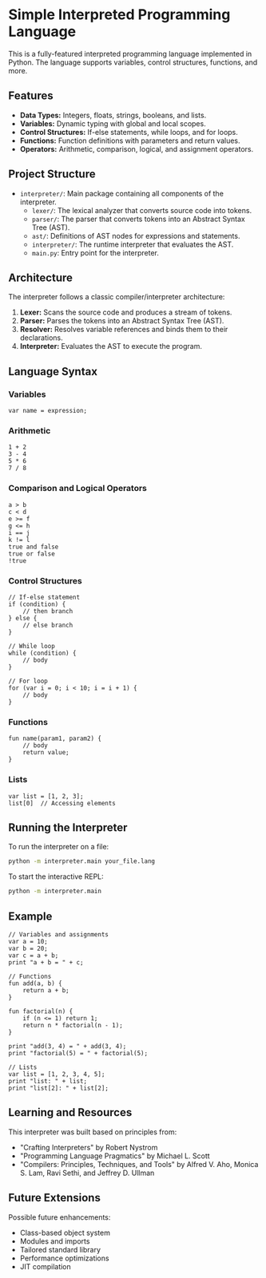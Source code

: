 # Simple Interpreted Programming Language

This is a fully-featured interpreted programming language implemented in Python. The language supports variables, control structures, functions, and more.

## Features

- **Data Types:** Integers, floats, strings, booleans, and lists.
- **Variables:** Dynamic typing with global and local scopes.
- **Control Structures:** If-else statements, while loops, and for loops.
- **Functions:** Function definitions with parameters and return values.
- **Operators:** Arithmetic, comparison, logical, and assignment operators.

## Project Structure

- `interpreter/`: Main package containing all components of the interpreter.
  - `lexer/`: The lexical analyzer that converts source code into tokens.
  - `parser/`: The parser that converts tokens into an Abstract Syntax Tree (AST).
  - `ast/`: Definitions of AST nodes for expressions and statements.
  - `interpreter/`: The runtime interpreter that evaluates the AST.
  - `main.py`: Entry point for the interpreter.

## Architecture

The interpreter follows a classic compiler/interpreter architecture:

1. **Lexer:** Scans the source code and produces a stream of tokens.
2. **Parser:** Parses the tokens into an Abstract Syntax Tree (AST).
3. **Resolver:** Resolves variable references and binds them to their declarations.
4. **Interpreter:** Evaluates the AST to execute the program.

## Language Syntax

### Variables

```
var name = expression;
```

### Arithmetic

```
1 + 2
3 - 4
5 * 6
7 / 8
```

### Comparison and Logical Operators

```
a > b
c < d
e >= f
g <= h
i == j
k != l
true and false
true or false
!true
```

### Control Structures

```
// If-else statement
if (condition) {
    // then branch
} else {
    // else branch
}

// While loop
while (condition) {
    // body
}

// For loop
for (var i = 0; i < 10; i = i + 1) {
    // body
}
```

### Functions

```
fun name(param1, param2) {
    // body
    return value;
}
```

### Lists

```
var list = [1, 2, 3];
list[0]  // Accessing elements
```

## Running the Interpreter

To run the interpreter on a file:

```bash
python -m interpreter.main your_file.lang
```

To start the interactive REPL:

```bash
python -m interpreter.main
```

## Example

```
// Variables and assignments
var a = 10;
var b = 20;
var c = a + b;
print "a + b = " + c;

// Functions
fun add(a, b) {
    return a + b;
}

fun factorial(n) {
    if (n <= 1) return 1;
    return n * factorial(n - 1);
}

print "add(3, 4) = " + add(3, 4);
print "factorial(5) = " + factorial(5);

// Lists
var list = [1, 2, 3, 4, 5];
print "list: " + list;
print "list[2]: " + list[2];
```

## Learning and Resources

This interpreter was built based on principles from:

- "Crafting Interpreters" by Robert Nystrom
- "Programming Language Pragmatics" by Michael L. Scott
- "Compilers: Principles, Techniques, and Tools" by Alfred V. Aho, Monica S. Lam, Ravi Sethi, and Jeffrey D. Ullman

## Future Extensions

Possible future enhancements:
- Class-based object system
- Modules and imports
- Tailored standard library
- Performance optimizations
- JIT compilation